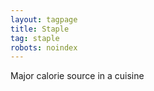 ```yaml
---
layout: tagpage
title: Staple
tag: staple
robots: noindex
---
```


Major calorie source in a cuisine
